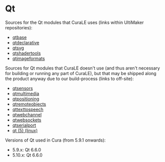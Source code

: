 # Qt

Sources for the Qt modules that CuraLE uses (links within UltiMaker repositories):

- [qtbase](https://github.com/Ultimaker/qtbase)
- [qtdeclarative](https://github.com/Ultimaker/qtdeclarative)
- [qtsvg](https://github.com/Ultimaker/qtsvg)
- [qtshadertools](https://github.com/Ultimaker/qtshadertools)
- [qtimageformats](https://github.com/Ultimaker/qtimageformats)

Sources for Qt modules that CuraLE doesn't use (and thus aren't necessary for building or running any part of CuraLE), but that may be shipped along the product anyway due to our build-process (links to off-site):

- [qtsensors](https://github.com/qt/qtsensors)
- [qtmultimedia](https://github.com/qt/qtmultimedia)
- [qtpositioning](https://github.com/qt/qtpositioning)
- [qtremoteobjects](https://github.com/qt/qtremoteobjects)
- [qttexttospeech](https://github.com/qt/qtspeech)
- [qtwebchannel](https://github.com/qt/qtwebchannel)
- [qtwebsockets](https://github.com/qt/qtwebsockets)
- [qtserialport](https://github.com/qt/qtserialport)
- [qt (5) (linux)](https://github.com/qt/qt5)

Versions of Qt used in Cura (from 5.9.1 onwards):

- 5.9.x: Qt 6.6.0
- 5.10.x: Qt 6.6.0

